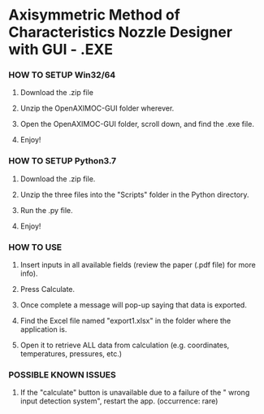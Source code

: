 # Axisymmetric Method of Characteristics Nozzle Designer with GUI - .EXE

### HOW TO SETUP Win32/64

1. Download the .zip file

2. Unzip the OpenAXIMOC-GUI folder wherever.

3. Open the OpenAXIMOC-GUI folder, scroll down, and find the .exe file.

4. Enjoy!


### HOW TO SETUP Python3.7

1. Download the .zip file.

2. Unzip the three files into the "Scripts" folder in the Python directory.

3. Run the .py file.

4. Enjoy!


### HOW TO USE

1. Insert inputs in all available fields (review the paper (.pdf file) for more info).

2. Press Calculate.

3. Once complete a message will pop-up saying that data is exported.

4. Find the Excel file named "export1.xlsx" in the folder where the application is.

5. Open it to retrieve ALL data from calculation (e.g. coordinates, temperatures, pressures, etc.)

### POSSIBLE KNOWN ISSUES

1. If the "calculate" button is unavailable due to a failure of the " wrong input detection system", restart the app. (occurrence: rare)

